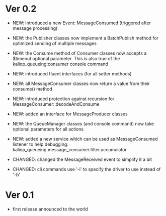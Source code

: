 
# Ver 0.2

* NEW: introduced a new Event: MessageConsumed (triggered after message processing)

* NEW: the Publisher classes now implement a BatchPublish method for optimized sending of multiple messages

* NEW: the Consume method of Consumer classes now accepts a $timeout optional parameter.
       This is also true of the kaliop_queueing:consumer console command 

* NEW: introduced fluent interfaces (for all setter methods)

* NEW: all MessageConsumer classes now return a value from their consume() method  

* NEW: introduced protection against recursion for MessageConsumer::decodeAndConsume

* NEW: added an interface for MessageProducer classes

* NEW: the QueueManager classes (and console command) now take optional parameters for all actions

* NEW: added a new service which can be used as MessageConsumed listener to help debugging: kaliop_queueing.message_consumer.filter.accumulator 

* CHANGED: changed the MessageReceived event to simplify it a bit

* CHANGED: cli commands use '-i' to specify the driver to use instead of '-b'


# Ver 0.1

* first release announced to the world